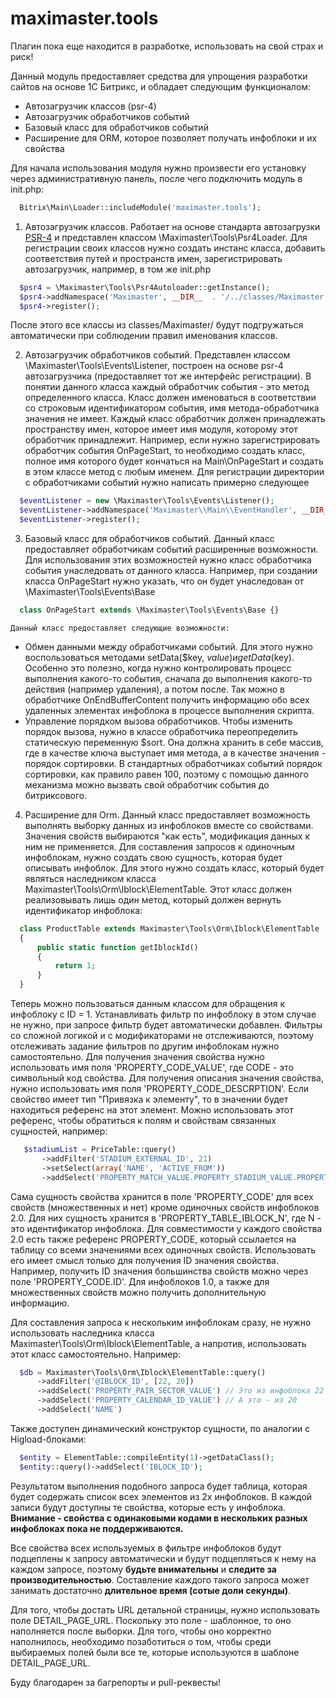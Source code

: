 maximaster.tools
========
Плагин пока еще находится в разработке, использовать на свой страх и риск!

Данный модуль предоставляет средства для упрощения разработки сайтов на основе 1С Битрикс, и обладает следующим функционалом:

 - Автозагрузчик классов (psr-4) 
 - Автозагрузчик обработчиков событий
 - Базовый класс для обработчиков событий
 - Расширение для ORM, которое позволяет получать инфоблоки и их свойства

Для начала использования модуля нужно произвести его установку через административную панель, после чего подключить модуль в init.php:

  ```php
    Bitrix\Main\Loader::includeModule('maximaster.tools');
  ```
    
1. Автозагрузчик классов.
Работает на основе стандарта автозагрузки [PSR-4](http://www.php-fig.org/psr/psr-4/ru/) и представлен классом \Maximaster\Tools\Psr4Loader. Для регистрации своих классов нужно создать инстанс класса, добавить соответствия путей и пространств имен, зарегистрировать автозагрузчик, например, в том же init.php

  ```php
    $psr4 = \Maximaster\Tools\Psr4Autoloader::getInstance();
    $psr4->addNamespace('Maximaster', __DIR__  . '/../classes/Maximaster');
    $psr4->register();
  ```
  После этого все классы из classes/Maximaster/ будут подгружаться автоматически при соблюдении правил именования классов.

2. Автозагрузчик обработчиков событий. Представлен классом \Maximaster\Tools\Events\Listener, построен на основе psr-4 автозагрузчика (предоставляет тот же интерфейс регистрации). В понятии данного класса каждый обработчик события - это метод определенного класса. Класс должен именоваться в соответствии со строковым идентификатором события, имя метода-обработчика значения не имеет. Каждый класс обработчик должен принадлежать пространству имен, которое имеет имя модуля, которому этот обработчик принадлежит. Например, если нужно зарегистрировать обработчик события OnPageStart, то необходимо создать класс, полное имя которого будет кончаться на Main\OnPageStart и создать в этом классе метод с любым именем. Для регистрации директории с обработчиками событий нужно написать примерно следующее

  ```php
    $eventListener = new \Maximaster\Tools\Events\Listener();
    $eventListener->addNamespace('Maximaster\\Main\\EventHandler', __DIR__ . '/../classes/Maximaster/Main/EventHandler');
    $eventListener->register();
  ```
  
3. Базовый класс для обработчиков событий. 
Данный класс предоставляет обработчикам событий расширенные возможности. Для использования этих возможностей нужно класс обработчика события унаследовать от данного класса. Например, при создании класса OnPageStart нужно указать, что он будет унаследован от \Maximaster\Tools\Events\Base

  ```php
    class OnPageStart extends \Maximaster\Tools\Events\Base {}
  ```
    Данный класс предоставляет следующие возможности:
 - Обмен данными между обработчиками событий. Для этого нужно воспользоваться методами setData($key, $value) и getData($key). Особенно это полезно, когда нужно контролировать процесс выполнения какого-то события, сначала до выполнения какого-то действия (например удаления), а потом после. Так можно в обработчике OnEndBufferContent получить информацию обо всех удаленных элементах инфоблока в процессе выполнения скрипта.
 - Управление порядком вызова обработчиков. Чтобы изменить порядок вызова, нужно в классе обработчика переопределить статическую переменную $sort. Она должна хранить в себе массив, где в качестве ключа выступает имя метода, а в качестве значения - порядок сортировки. В стандартных обработчиках событий порядок сортировки, как правило равен 100, поэтому с помощью данного механизма можно вызвать свой обработчик события до битриксового.

4.  Расширение для Orm.
Данный класс предоставляет возможность выполнять выборку данных из инфоблоков вместе со свойствами. Значения свойств выбираются "как есть", модификация данных к ним не применяется.
Для составления запросов к одиночным инфоблокам, нужно создать свою сущность, которая будет описывать инфоблок. Для этого нужно создать класс, который будет являться наследником класса Maximaster\Tools\Orm\Iblock\ElementTable. Этот класс должен реализовывать лишь один метод, который должен вернуть идентификатор инфоблока:
  
  ```php
	class ProductTable extends Maximaster\Tools\Orm\Iblock\ElementTable
	{
		public static function getIblockId()
		{
			return 1;
		}
	}
  ```

Теперь можно пользоваться данным классом для обращения к инфоблоку с ID = 1. Устанавливать фильтр по инфоблоку в этом случае не нужно, при запросе фильтр будет автоматически добавлен. Фильтры со сложной логикой и с модификаторами не отслеживаются, поэтому отслеживать задание фильтров по другим инфоблокам нужно самостоятельно.
Для получения значения свойства нужно использовать имя поля 'PROPERTY_CODE_VALUE', где CODE - это символьный код свойства. Для получения описания значения свойства, нужно использовать имя поля 'PROPERTY_CODE_DESCRPTION'.
Если свойство имеет тип "Привязка к элементу", то в значении будет находиться референс на этот элемент. Можно использовать этот референс, чтобы обратиться к полям и свойствам связанных сущностей, например:

 ```php
	$stadiumList = PriceTable::query()
        ->addFilter('STADIUM_EXTERNAL_ID', 21)
        ->setSelect(array('NAME', 'ACTIVE_FROM'))
        ->addSelect('PROPERTY_MATCH_VALUE.PROPERTY_STADIUM_VALUE.PROPERTY_SEATROOT_ID_VALUE', 'STADIUM_EXTERNAL_ID');
  ```
Сама сущность свойства хранится в поле 'PROPERTY_CODE' для всех свойств (множественных и нет) кроме одиночных свойств инфоблоков 2.0. Для них сущность хранится в 'PROPERTY_TABLE_IBLOCK_N', где N - это идентификатор инфоблока. Для совместимости у каждого свойства 2.0 есть также референс PROPERTY_CODE, который ссылается на таблицу со всеми значениями всех одиночных свойств. Использовать его имеет смысл только для получения ID значения свойства. Например, получить ID значения большинства свойств можно через поле 'PROPERTY_CODE.ID'. Для инфоблоков 1.0, а также для множественных свойств можно получить дополнительную информацию.

Для составления запроса к нескольким инфоблокам сразу, не нужно использовать наследника класса Maximaster\Tools\Orm\Iblock\ElementTable, а напротив, использовать этот класс самостоятельно. Например:

  ```php
	$db = Maximaster\Tools\Orm\Iblock\ElementTable::query()
		->addFilter('@IBLOCK_ID', [22, 20])
		->addSelect('PROPERTY_PAIR_SECTOR_VALUE') // Это из инфоблока 22
		->addSelect('PROPERTY_CALENDAR_ID_VALUE') // А это - из 20
		->addSelect('NAME')
  ```
  Также доступен динамический конструктор сущности, по аналогии с Higload-блоками:
  
  ```php
  	$entity = ElementTable::compileEntity(1)->getDataClass();
  	$entity::query()->addSelect('IBLOCK_ID');
  ```
    
Результатом выполнения подобного запроса будет таблица, которая будет содержать список всех элементов из 2х инфоблоков. В каждой записи будут доступны те свойства, которые есть у инфоблока. 
  **Внимание - свойства с одинаковыми кодами в нескольких разных инфоблоках пока не поддерживаются.**

Все свойства всех используемых в фильтре инфоблоков будут подцеплены к запросу автоматически и будут подцепляться к нему на каждом запросе, поэтому **будьте внимательны** и **следите за производительностью**. Составление каждого такого запроса может занимать достаточно **длительное время (сотые доли секунды)**.

Для того, чтобы достать URL детальной страницы, нужно использовать поле DETAIL_PAGE_URL. Поскольку это поле - шаблонное, то оно наполняется после выборки. Для того, чтобы оно корректно наполнилось, необходимо позаботиться о том, чтобы среди выбираемых полей были все те, которые используются в шаблоне DETAIL_PAGE_URL.

Буду благодарен за багрепорты и pull-реквесты!
